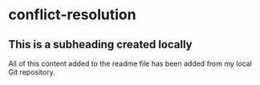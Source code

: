# conflict-resolution
 ## This is a subheading created locally

All of this content added to the readme file has been added from my local Git repository.
